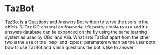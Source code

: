 TazBot
======

TazBot is a Questions and Answers Bot written to serve the users in the official SliTaz IRC channel on freenode.
It's pretty simple to use and it's answers database can be expanded on the fly using the same learning system as used by QBot and Alia. What sets TazBot apart from the other two is the use of the 'help' and 'topics' paramaters which tell the user both bow to use TazBot and which questions the bot is like to answer.